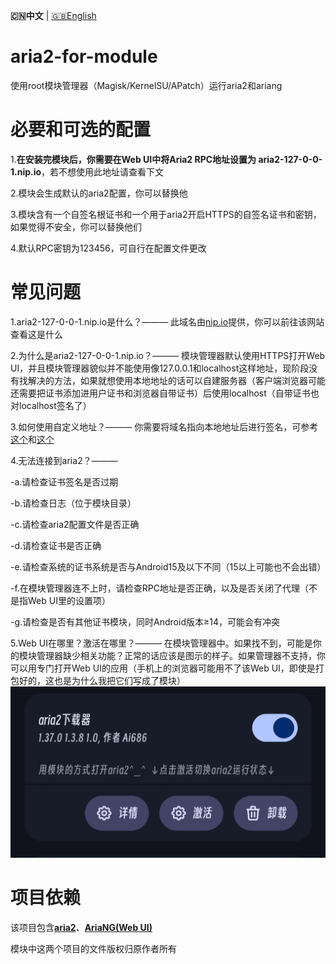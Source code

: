 **🇨🇳中文** | [🇬🇧English](README_en.md)

# aria2-for-module
使用root模块管理器（Magisk/KernelSU/APatch）运行aria2和ariang

# 必要和可选的配置
1.**在安装完模块后，你需要在Web UI中将Aria2 RPC地址设置为 aria2-127-0-0-1.nip.io**，若不想使用此地址请查看下文
 
2.模块会生成默认的aria2配置，你可以替换他
 
3.模块含有一个自签名根证书和一个用于aria2开启HTTPS的自签名证书和密钥，如果觉得不安全，你可以替换他们
 
4.默认RPC密钥为123456，可自行在配置文件更改

# 常见问题
1.aria2-127-0-0-1.nip.io是什么？——— 此域名由[nip.io](nip.io)提供，你可以前往该网站查看这是什么
 
2.为什么是aria2-127-0-0-1.nip.io？——— 模块管理器默认使用HTTPS打开Web UI，并且模块管理器貌似并不能使用像127.0.0.1和localhost这样地址，现阶段没有找解决的方法，如果就想使用本地地址的话可以自建服务器（客户端浏览器可能还需要把证书添加进用户证书和浏览器自带证书）后使用localhost（自带证书也对localhost签名了）

3.如何使用自定义地址？——— 你需要将域名指向本地地址后进行签名，可参考[这个](https://blog.csdn.net/xiejianweifdd/article/details/132520188)和[这个](https://www.gworg.com/ssl/832.html)
 
4.无法连接到aria2？———
 
   -a.请检查证书签名是否过期
 
   -b.请检查日志（位于模块目录）
 
   -c.请检查aria2配置文件是否正确
 
   -d.请检查证书是否正确
 
   -e.请检查系统的证书系统是否与Android15及以下不同（15以上可能也不会出错）
 
   -f.在模块管理器连不上时，请检查RPC地址是否正确，以及是否关闭了代理（不是指Web UI里的设置项）
 
   -g.请检查是否有其他证书模块，同时Android版本≥14，可能会有冲突

5.Web UI在哪里？激活在哪里？——— 在模块管理器中。如果找不到，可能是你的模块管理器缺少相关功能？正常的话应该是图示的样子。如果管理器不支持，你可以用专门打开Web UI的应用（手机上的浏览器可能用不了该Web UI，即使是打包好的，这也是为什么我把它们写成了模块）
  ![截屏](jpg/cn.jpg)

# 项目依赖
该项目包含[**aria2**](https://github.com/aria2/aria2)、[**AriaNG(Web UI)**](https://github.com/mayswind/AriaNg)

模块中这两个项目的文件版权归原作者所有
